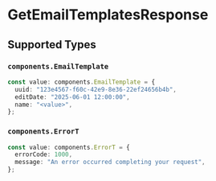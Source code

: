 # GetEmailTemplatesResponse


## Supported Types

### `components.EmailTemplate`

```typescript
const value: components.EmailTemplate = {
  uuid: "123e4567-f60c-42e9-8e36-22ef24656b4b",
  editDate: "2025-06-01 12:00:00",
  name: "<value>",
};
```

### `components.ErrorT`

```typescript
const value: components.ErrorT = {
  errorCode: 1000,
  message: "An error occurred completing your request",
};
```


